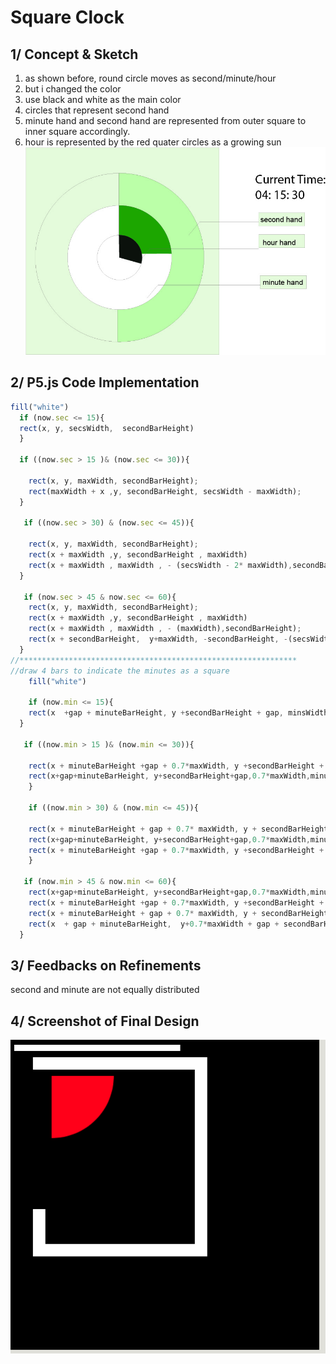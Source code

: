 # Square Clock

## 1/ Concept & Sketch

1. as shown before, round circle moves as second/minute/hour
2. but i changed the color
2.  use black and white as the main color
3.  circles that represent second hand
4.  minute hand and second hand are represented from outer square to inner square accordingly.
5.  hour is represented by the red quater circles as a growing sun
![0](https://github.com/tongtongluu/dvia-2019/blob/master/1.mapping-time/process/1_timeClock1_round.jpg)




## 2/ P5.js Code Implementation

```Javascript
fill("white")
  if (now.sec <= 15){
  rect(x, y, secsWidth,  secondBarHeight)
  }

  if ((now.sec > 15 )& (now.sec <= 30)){

  	rect(x, y, maxWidth, secondBarHeight);
  	rect(maxWidth + x ,y, secondBarHeight, secsWidth - maxWidth);
  }

   if ((now.sec > 30) & (now.sec <= 45)){

   	rect(x, y, maxWidth, secondBarHeight);
   	rect(x + maxWidth ,y, secondBarHeight , maxWidth)
   	rect(x + maxWidth , maxWidth , - (secsWidth - 2* maxWidth),secondBarHeight);
  }

   if (now.sec > 45 & now.sec <= 60){
   	rect(x, y, maxWidth, secondBarHeight);
   	rect(x + maxWidth ,y, secondBarHeight , maxWidth)
   	rect(x + maxWidth , maxWidth , - (maxWidth),secondBarHeight);
   	rect(x + secondBarHeight,  y+maxWidth, -secondBarHeight, -(secsWidth - 3*maxWidth))
  }
//**************************************************************
//draw 4 bars to indicate the minutes as a square
	fill("white")
	
	if (now.min <= 15){
	rect(x  +gap + minuteBarHeight, y +secondBarHeight + gap, minsWidth,  minuteBarHeight)
  }

   if ((now.min > 15 )& (now.min <= 30)){

   	rect(x + minuteBarHeight +gap + 0.7*maxWidth, y +secondBarHeight + gap + minuteBarHeight, -minuteBarHeight, minsWidth-0.7*maxWidth);
 	rect(x+gap+minuteBarHeight, y+secondBarHeight+gap,0.7*maxWidth,minuteBarHeight);
  	}

  	if ((now.min > 30) & (now.min <= 45)){

 	rect(x + minuteBarHeight + gap + 0.7* maxWidth, y + secondBarHeight + gap + minuteBarHeight + 0.7*maxWidth, -minsWidth + 2*0.7*maxWidth, minuteBarHeight);
    rect(x+gap+minuteBarHeight, y+secondBarHeight+gap,0.7*maxWidth,minuteBarHeight);
    rect(x + minuteBarHeight +gap + 0.7*maxWidth, y +secondBarHeight + gap + minuteBarHeight, -minuteBarHeight, 0.7*maxWidth)
  	}

   if (now.min > 45 & now.min <= 60){
   	rect(x+gap+minuteBarHeight, y+secondBarHeight+gap,0.7*maxWidth,minuteBarHeight);
    rect(x + minuteBarHeight +gap + 0.7*maxWidth, y +secondBarHeight + gap + minuteBarHeight, -minuteBarHeight, 0.7*maxWidth)
   	rect(x + minuteBarHeight + gap + 0.7* maxWidth, y + secondBarHeight + gap + minuteBarHeight + 0.7*maxWidth, - 0.7*maxWidth, minuteBarHeight);
   	rect(x  + gap + minuteBarHeight,  y+0.7*maxWidth + gap + secondBarHeight + minuteBarHeight, minuteBarHeight, - minsWidth + 3*0.7*maxWidth)
  }

```
## 3/ Feedbacks on Refinements
second and minute are not equally distributed

## 4/ Screenshot of Final Design
![0](https://github.com/tongtongluu/dvia-2019/blob/master/1.mapping-time/clock-2-radial-seconds-square/show2,png.png)

